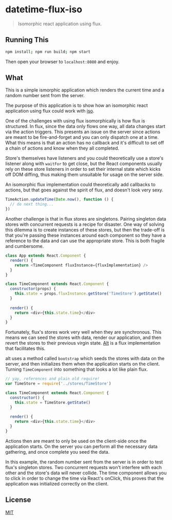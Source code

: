 # datetime-flux-iso

> Isomorphic react application using flux.

## Running This

```sh
npm install; npm run build; npm start
```

Then open your browser to `localhost:8080` and enjoy.

## What

This is a simple ismorphic application which renders the current time and a random number sent from the server.

The purpose of this application is to show how an isomorphic react application using flux could work with [iso](https://github.com/goatslacker/iso).

One of the challenges with using flux isomorphically is how flux is structured. In flux, since the data only flows one way, all data changes start via the action triggers. This presents an issue on the server since actions are meant to be fire-and-forget and you can only dispatch one at a time. What this means is that an action has no callback and it's difficult to set off a chain of actions and know when they all completed.

Store's themselves have listeners and you could theoretically use a store's listener along with `waitFor` to get close, but the React components usually rely on these store listeners in order to set their internal state which kicks off DOM diffing, thus making them unsuitable for usage on the server side.

An isomorphic flux implementation could theoretically add callbacks to actions, but that goes against the spirit of flux, and doesn't look very sexy.

```js
TimeAction.updateTime(Date.now(), function () {
  // do next thing...
})
```

Another challenge is that in flux stores are singletons. Pairing singleton data stores with concurrent requests is a recipe for disaster. One way of solving this dilemma is to create instances of these stores, but then the trade-off is that you're passing these instances around each component so they have a reference to the data and can use the appropriate store. This is both fragile and cumbersome.

```js
class App extends React.Component {
  render() {
    return <TimeComponent fluxInstance={fluxImplementation} />
  }
}

class TimeComponent extends React.Component {
  constructor(props) {
    this.state = props.fluxInstance.getStore('TimeStore').getState()
  }
  
  render() {
    return <div>{this.state.time}</div>
  }
}
```

Fortunately, flux's stores work very well when they are synchronous. This means we can seed the stores with data, render our application, and then revert the stores to their previous virgin state. [Alt](https://github.com/goatslacker/alt) is a flux implementation that facilitates this.

alt uses a method called `bootstrap` which seeds the stores with data on the server, and then initializes them when the application starts on the client. Turning `TimeComponent` into something that looks a lot like plain flux.

```js
// yay, references and plain old require!
var TimeStore = require('../stores/TimeStore')

class TimeComponent extends React.Component {
  constructor() {
    this.state = TimeStore.getState()
  }
  
  render() {
    return <div>{this.state.time}</div>
  }
}
```

Actions then are meant to only be used on the client-side once the application starts. On the server you can perform all the necessary data gathering, and once complete you seed the data.

In this example, the random number sent from the server is in order to test flux's singleton stores. Two concurrent requests won't interfere with each other and the store's data will never collide. The time component allows you to click in order to change the time via React's onClick, this proves that the application was initialized correctly on the client.

## License

[MIT](http://josh.mit-license.org/)
